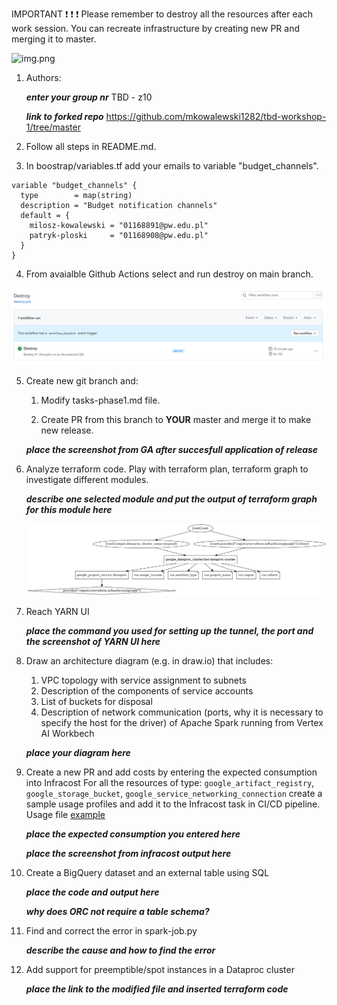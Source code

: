 IMPORTANT ❗ ❗ ❗ Please remember to destroy all the resources after each work session. You can recreate infrastructure by creating new PR and merging it to master.

![img.png](doc/figures/destroy.png)

1. Authors:

   ***enter your group nr***
   TBD - z10

   ***link to forked repo***
   <https://github.com/mkowalewski1282/tbd-workshop-1/tree/master>

2. Follow all steps in README.md.

3. In boostrap/variables.tf add your emails to variable "budget_channels".

```hcl
variable "budget_channels" {
  type        = map(string)
  description = "Budget notification channels"
  default = {
    milosz-kowalewski = "01168891@pw.edu.pl"
    patryk-ploski     = "01168908@pw.edu.pl"
  }
}
```

4. From avaialble Github Actions select and run destroy on main branch.

![alt text](images/destroy_action.png)

5. Create new git branch and:
    1. Modify tasks-phase1.md file.

    2. Create PR from this branch to **YOUR** master and merge it to make new release.

    ***place the screenshot from GA after succesfull application of release***


6. Analyze terraform code. Play with terraform plan, terraform graph to investigate different modules.

    ***describe one selected module and put the output of terraform graph for this module here***

    ![alt text](images/terraform-graph-plan-dataproc.png)

7. Reach YARN UI

   ***place the command you used for setting up the tunnel, the port and the screenshot of YARN UI here***

8. Draw an architecture diagram (e.g. in draw.io) that includes:
    1. VPC topology with service assignment to subnets
    2. Description of the components of service accounts
    3. List of buckets for disposal
    4. Description of network communication (ports, why it is necessary to specify the host for the driver) of Apache Spark running from Vertex AI Workbech

    ***place your diagram here***

9. Create a new PR and add costs by entering the expected consumption into Infracost
For all the resources of type: `google_artifact_registry`, `google_storage_bucket`, `google_service_networking_connection`
create a sample usage profiles and add it to the Infracost task in CI/CD pipeline. Usage file [example](https://github.com/infracost/infracost/blob/master/infracost-usage-example.yml)

   ***place the expected consumption you entered here***

   ***place the screenshot from infracost output here***

10. Create a BigQuery dataset and an external table using SQL

    ***place the code and output here***

    ***why does ORC not require a table schema?***

11. Find and correct the error in spark-job.py

    ***describe the cause and how to find the error***

12. Add support for preemptible/spot instances in a Dataproc cluster

    ***place the link to the modified file and inserted terraform code***


